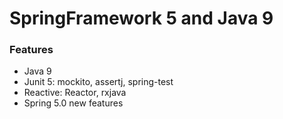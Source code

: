 SpringFramework 5 and Java 9
============================

### Features

* Java 9
* Junit 5: mockito, assertj, spring-test
* Reactive: Reactor, rxjava
* Spring 5.0 new features